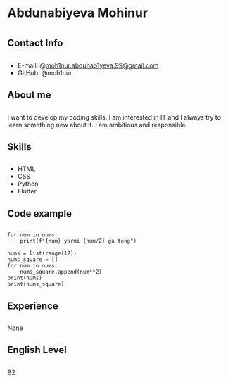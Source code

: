 # Abdunabiyeva Mohinur <h1>
## Contact Info <h2>
  * E-mail: @moh1nur.abdunab1yeva.99@gmail.com
  * GitHub: @moh1nur
## About me <h2>
 I want to develop my coding skills. I am interested in IT and I always try to learn something new about it. I am ambitious and responsible.
## Skills <h2>
  * HTML
  * CSS
  * Python
  * Flutter
## Code example <h2>
```nums = list(range(0,16,2))
for num in nums:
    print(f"{num} yarmi {num/2} ga teng")
    
nums = list(range(17))
nums_square = []
for num in nums:
    nums_square.append(num**2)
print(nums)
print(nums_square)
```
## Experience <h2>
 None
## English Level <h2>
 B2
